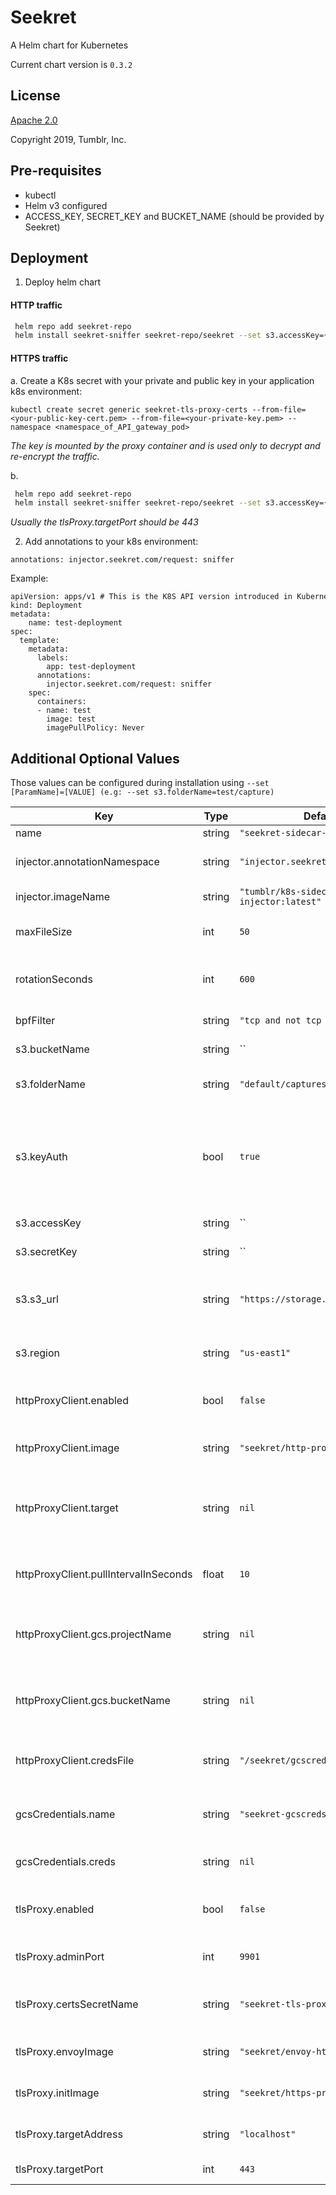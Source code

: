 Seekret
=======
A Helm chart for Kubernetes

Current chart version is `0.3.2`

## License

[Apache 2.0](/helm/LICENSE.txt)

Copyright 2019, Tumblr, Inc.

## Pre-requisites

- kubectl
- Helm v3 configured 
- ACCESS_KEY, SECRET_KEY and BUCKET_NAME (should be provided by Seekret)

## Deployment

1. Deploy helm chart 

#### HTTP traffic
```bash
 helm repo add seekret-repo 
 helm install seekret-sniffer seekret-repo/seekret --set s3.accessKey={ACCESS_KEY} --set s3.secretKey={SECRET_KEY} --set s3.bucketName={BUCKET_NAME}" --set bpfFilter="tcp port [PORT_NUMBER]"
```

#### HTTPS traffic
a. Create a K8s secret with your private and public key in your application k8s environment:

`kubectl create secret generic seekret-tls-proxy-certs --from-file=<your-public-key-cert.pem> --from-file=<your-private-key.pem> --namespace <namespace_of_API_gateway_pod>`
   
_The key is mounted by the proxy container and is used only to decrypt and re-encrypt the traffic._

b. 
```bash
 helm repo add seekret-repo 
 helm install seekret-sniffer seekret-repo/seekret --set s3.accessKey={ACCESS_KEY} --set s3.secretKey={SECRET_KEY} --set s3.bucketName={BUCKET_NAME} --set tlsProxy.enabled=true --set tlsProxy.targetPort={PORT_NUMBER} 
```
_Usually the tlsProxy.targetPort should be 443_


2. Add annotations to your k8s environment:

`annotations: injector.seekret.com/request: sniffer`

Example:
```
apiVersion: apps/v1 # This is the K8S API version introduced in Kubernetes 1.9.0
kind: Deployment
metadata:
    name: test-deployment
spec:
  template:
    metadata:
      labels:
        app: test-deployment
      annotations:
        injector.seekret.com/request: sniffer
    spec:
      containers:
      - name: test
        image: test 
        imagePullPolicy: Never
```

## Additional Optional Values

Those values can be configured during installation using ``` --set [ParamName]=[VALUE] (e.g: --set s3.folderName=test/capture) ```

| Key | Type | Default | Description |
|-----|------|---------|-------------|
| name | string | `"seekret-sidecar-injector"` | App name |
| injector.annotationNamespace | string | `"injector.seekret.com"` | The annotation namespace |
| injector.imageName | string | `"tumblr/k8s-sidecar-injector:latest"` | The image of the injector |
| maxFileSize | int | `50` | Maximum pcap file size in MBs |
| rotationSeconds | int | `600` | Number of seconds between file rotations |
| bpfFilter | string | `"tcp and not tcp port 443"` | The bpf filter for the sniffer |
| s3.bucketName | string | `` | Bucket name for pcaps |
| s3.folderName | string | `"default/captures"` | Folder for pcaps inside bucket |
| s3.keyAuth | bool | `true` | if true, using HMAC key authentication, otherwise AWS role-based IAM access assumed |
| s3.accessKey | string | `` | Access key for sniffer |
| s3.secretKey | string | `` | Secret key for sniffer |
| s3.s3_url | string | `"https://storage.googleapis.com"` | endpoint_url to allow accessing different buckets |
| s3.region | string | `"us-east1"` | Default region of the target bucket |
| httpProxyClient.enabled | bool | `false` | Whether to deploy Seekret's HTTP Proxy |
| httpProxyClient.image | string | `"seekret/http-proxy-client:1"` | Docker image of the HTTP Proxy client |
| httpProxyClient.target | string | `nil` | Target URL for the proxy. The value must include a schema ("http://") |
| httpProxyClient.pullIntervalInSeconds | float | `10` | Seconds between each requests batch |
| httpProxyClient.gcs.projectName | string | `nil` | Name of the GCP project where the requests are stored |
| httpProxyClient.gcs.bucketName | string | `nil` | Name of the GCS bucket where the requests are stored |
| httpProxyClient.credsFile | string | `"/seekret/gcscreds.json"` | Path in which to store the GCS credentials file |
| gcsCredentials.name | string | `"seekret-gcscreds"` | Name of the secret with the GCS credentials |
| gcsCredentials.creds | string | `nil` | The content of the GCS credentials file |
| tlsProxy.enabled | bool | `false` | Whether the TLS proxy is enabled on the target pod |
| tlsProxy.adminPort | int | `9901` | The port for Envoy's admin interface |
| tlsProxy.certsSecretName | string | `"seekret-tls-proxy-certs"` | Name of the secret value with the certificates |
| tlsProxy.envoyImage | string | `"seekret/envoy-https-proxy:1"` | Image to use for the envoy pod |
| tlsProxy.initImage | string | `"seekret/https-proxy-init:1"` | Image to use for the init container |
| tlsProxy.targetAddress | string | `"localhost"` | Target address of the TLS proxy |
| tlsProxy.targetPort | int | `443` | Target port of the TLS proxy |
